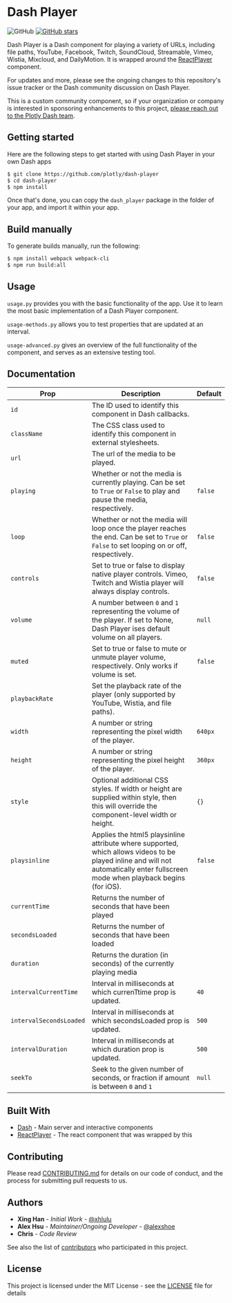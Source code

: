 # Dash Player

![GitHub](https://img.shields.io/github/license/mashape/apistatus.svg)
[![GitHub stars](https://img.shields.io/github/stars/xhlulu/dash-player.svg)](https://github.com/xhlulu/dash-player/stargazers)

Dash Player is a Dash component for playing a variety of URLs, including file paths, YouTube, Facebook, Twitch, SoundCloud, Streamable, Vimeo, Wistia, Mixcloud, and DailyMotion. It is wrapped around the [ReactPlayer](https://github.com/cookpete/react-player) component.

For updates and more, please see the ongoing changes to this repository's issue tracker or the Dash community discussion on Dash Player.

This is a custom community component, so if your organization or company is interested in sponsoring enhancements to this project, [please reach out to the Plotly Dash team](https://plot.ly/dash/pricing).

## Getting started

Here are the following steps to get started with using Dash Player in your own Dash apps

```sh
$ git clone https://github.com/plotly/dash-player
$ cd dash-player
$ npm install
```

Once that's done, you can copy the `dash_player` package in the folder of your app, and import it within your app.

## Build manually

To generate builds manually, run the following:

```sh
$ npm install webpack webpack-cli
$ npm run build:all
```

## Usage

`usage.py` provides you with the basic functionality of the app. Use it to learn the most basic implementation of a Dash Player component.

`usage-methods.py` allows you to test properties that are updated at an interval.

`usage-advanced.py` gives an overview of the full functionality of the component, and serves as an extensive testing tool.

## Documentation

| Prop                    | Description                                                                                                                                                                       | Default |
| ----------------------- | --------------------------------------------------------------------------------------------------------------------------------------------------------------------------------- | ------- |
| `id`                    | The ID used to identify this component in Dash callbacks.                                                                                                                         |
| `className`             | The CSS class used to identify this component in external stylesheets.                                                                                                            |
| `url`                   | The url of the media to be played.                                                                                                                                                |
| `playing`               | Whether or not the media is currently playing. Can be set to `True` or `False` to play and pause the media, respectively.                                                         | `false` |
| `loop`                  | Whether or not the media will loop once the player reaches the end. Can be set to `True` or `False` to set looping on or off, respectively.                                       | `false` |
| `controls`              | Set to true or false to display native player controls. Vimeo, Twitch and Wistia player will always display controls.                                                             | `false` |
| `volume`                | A number between `0` and `1` representing the volume of the player. If set to None, Dash Player ises default volume on all players.                                               | `null`  |
| `muted`                 | Set to true or false to mute or unmute player volume, respectively. Only works if volume is set.                                                                                  | `false` |
| `playbackRate`          | Set the playback rate of the player (only supported by YouTube, Wistia, and file paths).                                                                                          |
| `width`                 | A number or string representing the pixel width of the player.                                                                                                                    | `640px` |
| `height`                | A number or string representing the pixel height of the player.                                                                                                                   | `360px` |
| `style`                 | Optional additional CSS styles. If width or height are supplied within style, then this will override the component-level width or height.                                        | `{}`    |
| `playsinline`           | Applies the html5 playsinline attribute where supported, which allows videos to be played inline and will not automatically enter fullscreen mode when playback begins (for iOS). | `false` |
| `currentTime`           | Returns the number of seconds that have been played                                                                                                                               |
| `secondsLoaded`         | Returns the number of seconds that have been loaded                                                                                                                               |
| `duration`              | Returns the duration (in seconds) of the currently playing media                                                                                                                  |
| `intervalCurrentTime`   | Interval in milliseconds at which currenTtime prop is updated.                                                                                                                    | `40`    |
| `intervalSecondsLoaded` | Interval in milliseconds at which secondsLoaded prop is updated.                                                                                                                  | `500`   |
| `intervalDuration`      | Interval in milliseconds at which duration prop is updated.                                                                                                                       | `500`   |
| `seekTo`                | Seek to the given number of seconds, or fraction if amount is between `0` and `1`                                                                                                 | `null`  |

## Built With

- [Dash](https://dash.plot.ly/) - Main server and interactive components
- [ReactPlayer](https://www.npmjs.com/package/react-player) - The react component that was wrapped by this

## Contributing

Please read [CONTRIBUTING.md](CONTRIBUTING.md) for details on our code of conduct, and the process for submitting pull requests to us.

## Authors

- **Xing Han** - _Initial Work_ - [@xhlulu](https://github.com/xhlulu)
- **Alex Hsu** - _Maintainer/Ongoing Developer_ - [@alexshoe](https://github.com/alexshoe)
- **Chris** - _Code Review_

See also the list of [contributors](https://github.com/xhlulu/dash-player/contributors) who participated in this project.

## License

This project is licensed under the MIT License - see the [LICENSE](LICENSE) file for details
